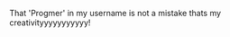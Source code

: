 That 'Progmer' in my username is not a mistake thats my creativityyyyyyyyyyy!




<!---
ShubhamProgmer/ShubhamProgmer is a ✨ special ✨ repository because its `README.md` (this file) appears on your GitHub profile.
You can click the Preview link to take a look at your changes.
--->
